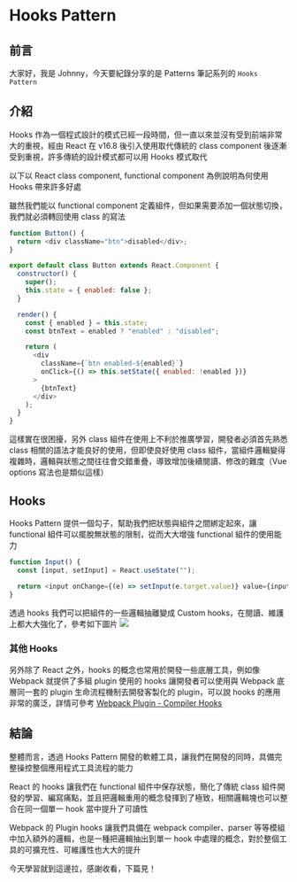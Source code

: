 # Hooks Pattern

<SocialBlock hashtags="design,pattern,hooks" />

## 前言
大家好，我是 Johnny，今天要紀錄分享的是 Patterns 筆記系列的 `Hooks Pattern`


## 介紹
Hooks 作為一個程式設計的模式已經一段時間，但一直以來並沒有受到前端非常大的重視，經由 React 在 v16.8 後引入使用取代傳統的 class component 後逐漸受到重視，許多傳統的設計模式都可以用 Hooks 模式取代

以下以 React class component, functional component 為例說明為何使用 Hooks 帶來許多好處

雖然我們能以 functional component 定義組件，但如果需要添加一個狀態切換，我們就必須轉回使用 class 的寫法
```js
function Button() {
  return <div className="btn">disabled</div>;
}
```
```js
export default class Button extends React.Component {
  constructor() {
    super();
    this.state = { enabled: false };
  }

  render() {
    const { enabled } = this.state;
    const btnText = enabled ? "enabled" : "disabled";

    return (
      <div
        className={`btn enabled-${enabled}`}
        onClick={() => this.setState({ enabled: !enabled })}
      >
        {btnText}
      </div>
    );
  }
}
```
這樣實在很困擾，另外 class 組件在使用上不利於推廣學習，開發者必須首先熟悉 class 相關的語法才能良好的使用，但即使良好使用 class 組件，當組件邏輯變得複雜時，邏輯與狀態之間往往會交錯重疊，導致增加後續閱讀、修改的難度（Vue options 寫法也是類似這樣）


## Hooks
Hooks Pattern 提供一個勾子，幫助我們把狀態與組件之間綁定起來，讓 functional 組件可以擺脫無狀態的限制，從而大大增強 functional 組件的使用能力
```js
function Input() {
  const [input, setInput] = React.useState("");

  return <input onChange={(e) => setInput(e.target.value)} value={input} />;
}
```
透過 hooks 我們可以把組件的一些邏輯抽離變成 Custom hooks，在閱讀、維護上都大大強化了，參考如下圖片
![](https://res.cloudinary.com/ddxwdqwkr/image/upload/v1641930050/patterns.dev/classicalvshooks2.001.png)

### 其他 Hooks
另外除了 React 之外，hooks 的概念也常用於開發一些底層工具，例如像 Webpack 就提供了多組 plugin 使用的 hooks 讓開發者可以使用與 Webpack 底層同一套的 plugin 生命流程機制去開發客製化的 plugin，可以說 hooks 的應用非常的廣泛，詳情可參考 [Webpack Plugin - Compiler Hooks](https://webpack.js.org/api/compiler-hooks/)

<SocialBlock hashtags="design,pattern,hooks" />

## 結論
整體而言，透過 Hooks Pattern 開發的軟體工具，讓我們在開發的同時，具備完整操控整個應用程式工具流程的能力

React 的 hooks 讓我們在 functional 組件中保存狀態，簡化了傳統 class 組件開發的學習、編寫痛點，並且把邏輯重用的概念發揮到了極致，相關邏輯塊也可以整合在同一個單一 hook 當中提升了可讀性

Webpack 的 Plugin hooks 讓我們具備在 webpack compiler、parser 等等模組中加入額外的邏輯，也是一種把邏輯抽出到單一 hook 中處理的概念，對於整個工具的可擴充性、可維護性也大大的提升

今天學習就到這邊拉，感謝收看，下篇見！

